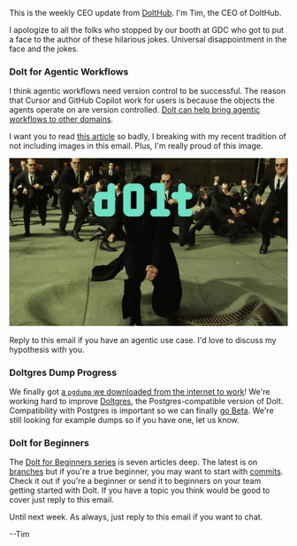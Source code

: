 This is the weekly CEO update from [DoltHub](https://www.dolthub.com/). I'm Tim, the CEO of DoltHub. 

I apologize to all the folks who stopped by our booth at GDC who got to put a face to the author of these hilarious jokes. Universal disappointment in the face and the jokes.

### Dolt for Agentic Workflows

I think agentic workflows need version control to be successful. The reason that Cursor and GitHub Copilot work for users is because the objects the agents operate on are version controlled. [Dolt can help bring agentic workflows to other domains](https://www.dolthub.com/blog/2025-03-17-dolt-agentic-workflows/). 

I want you to read [this article](https://www.dolthub.com/blog/2025-03-17-dolt-agentic-workflows/) so badly, I breaking with my recent tradition of not including images in this email. Plus, I'm really proud of this image.

[![Dolt Agents](../images/dolt-agents.png)](https://www.dolthub.com/blog/2025-03-17-dolt-agentic-workflows/)

Reply to this email if you have an agentic use case. I'd love to discuss my hypothesis with you.

### Doltgres Dump Progress

We finally got [a `pgdump` we downloaded from the internet to work](https://www.dolthub.com/blog/2025-03-20-getting-pgdumps-working/)! We're working hard to improve [Doltgres](https://github.com/dolthub/doltgresql), the Postgres-compatible version of Dolt. Compatibility with Postgres is important so we can finally [go Beta](https://www.dolthub.com/blog/2024-08-06-doltgres-beta/). We're still looking for example dumps so if you have one, let us know.

### Dolt for Beginners

The [Dolt for Beginners series](https://www.dolthub.com/blog/?q=beginners) is seven articles deep. The latest is on [branches](https://www.dolthub.com/blog/2025-03-10-dolt-basics-branches/) but if you're a true beginner, you may want to start with [commits](https://www.dolthub.com/blog/2025-03-03-dolt-basics-commits/). Check it out if you're a beginner or send it to beginners on your team getting started with Dolt. If you have a topic you think would be good to cover just reply to this email.

Until next week. As always, just reply to this email if you want to chat.

--Tim